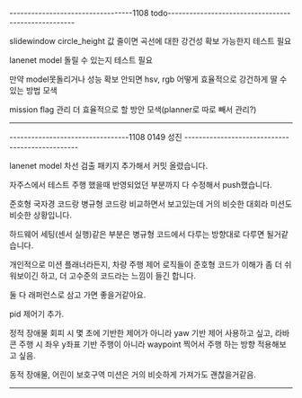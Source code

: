 ----------------------------------1108 todo----------------------------------------------------

slidewindow  circle_height 값 줄이면 곡선에 대한 강건성 확보 가능한지 테스트 필요

lanenet model 돌릴 수 있는지 테스트 필요

만약 model못돌리거나 성능 확보 안되면 hsv, rgb 어떻게 효율적으로 강건하게 딸 수 있는 방법 모색

mission flag 관리 더 효율적으로 할 방안 모색(planner로 따로 빼서 관리?)

-----------------------------------------------------------------------------------------------


---------------------------------1108 0149 성진 ------------------------------------------------

lanenet model 차선 검출 패키지 추가해서 커밋 올렸습니다.

자주스에서 테스트 주행 했을때 반영되었던 부분까지 다 수정해서 push했습니다. 

준호형 국자경 코드랑 병규형 코드랑 비교하면서 보고있는데 거의 비슷한 대회라 미션도 비슷한 상황입니다.

하드웨어 세팅(센서 실행)같은 부분은 병규형 코드에서 다루는 방향대로 다루면 될거같습니다. 

개인적으로 미션 플래너라든지, 차량 주행 제어 로직들이 준호형 코드가 이해가 좀 더 쉬워보이긴 하고, 더 고수준의 코드라는 느낌이 들긴 합니다.

둘 다 래퍼런스로 삼고 가면 좋을거같아요.

pid 제어기 추가. 

정적 장애물 회피 시 몇 초에 기반한 제어가 아니라 yaw 기반 제어 사용하고 싶고, 라바콘 주행 시 좌우 y좌표 기반 주행이 아니라 waypoint 찍어서 주행 하는 방향 적용해보고 싶음.

동적 장애물, 어린이 보호구역 미션은 거의 비슷하게 가져가도 괜찮을거같음. 

--------------------------------------------------------------------------------------------------
